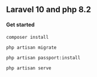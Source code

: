 ## Laravel 10 and php 8.2

#### Get started

```composer install```

```php artisan migrate```

```php artisan passport:install```

```php artisan serve```

